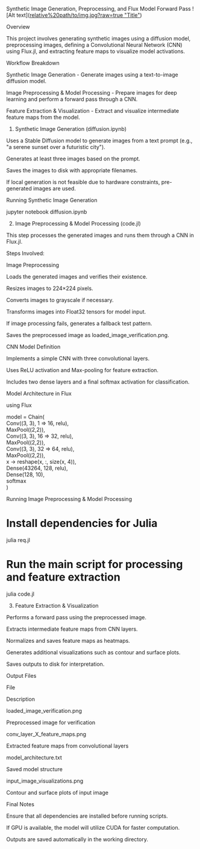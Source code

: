 Synthetic Image Generation, Preprocessing, and Flux Model Forward Pass
![Alt text]([relative%20path/to/img.jpg?raw=true "Title"](https://github.com/gaganchapa/Padel_Start/blob/main/diagram-export-07-03-2025-23_07_34.png))

Overview

This project involves generating synthetic images using a diffusion model, preprocessing images, defining a Convolutional Neural Network (CNN) using Flux.jl, and extracting feature maps to visualize model activations.

Workflow Breakdown

Synthetic Image Generation - Generate images using a text-to-image diffusion model.

Image Preprocessing & Model Processing - Prepare images for deep learning and perform a forward pass through a CNN.

Feature Extraction & Visualization - Extract and visualize intermediate feature maps from the model.

1. Synthetic Image Generation (diffusion.ipynb)

Uses a Stable Diffusion model to generate images from a text prompt (e.g., "a serene sunset over a futuristic city").

Generates at least three images based on the prompt.

Saves the images to disk with appropriate filenames.

If local generation is not feasible due to hardware constraints, pre-generated images are used.

Running Synthetic Image Generation

jupyter notebook diffusion.ipynb  

2. Image Preprocessing & Model Processing (code.jl)

This step processes the generated images and runs them through a CNN in Flux.jl.

Steps Involved:

Image Preprocessing

Loads the generated images and verifies their existence.

Resizes images to 224×224 pixels.

Converts images to grayscale if necessary.

Transforms images into Float32 tensors for model input.

If image processing fails, generates a fallback test pattern.

Saves the preprocessed image as loaded_image_verification.png.

CNN Model Definition

Implements a simple CNN with three convolutional layers.

Uses ReLU activation and Max-pooling for feature extraction.

Includes two dense layers and a final softmax activation for classification.

Model Architecture in Flux

using Flux  

model = Chain(  
    Conv((3, 3), 1 => 16, relu),  
    MaxPool((2,2)),  
    Conv((3, 3), 16 => 32, relu),  
    MaxPool((2,2)),  
    Conv((3, 3), 32 => 64, relu),  
    MaxPool((2,2)),  
    x -> reshape(x, :, size(x, 4)),  
    Dense(43264, 128, relu),  
    Dense(128, 10),  
    softmax  
)  

Running Image Preprocessing & Model Processing

# Install dependencies for Julia  
julia req.jl  

# Run the main script for processing and feature extraction  
julia code.jl  

3. Feature Extraction & Visualization

Performs a forward pass using the preprocessed image.

Extracts intermediate feature maps from CNN layers.

Normalizes and saves feature maps as heatmaps.

Generates additional visualizations such as contour and surface plots.

Saves outputs to disk for interpretation.

Output Files

File

Description

loaded_image_verification.png

Preprocessed image for verification

conv_layer_X_feature_maps.png

Extracted feature maps from convolutional layers

model_architecture.txt

Saved model structure

input_image_visualizations.png

Contour and surface plots of input image

Final Notes

Ensure that all dependencies are installed before running scripts.

If GPU is available, the model will utilize CUDA for faster computation.

Outputs are saved automatically in the working directory.
